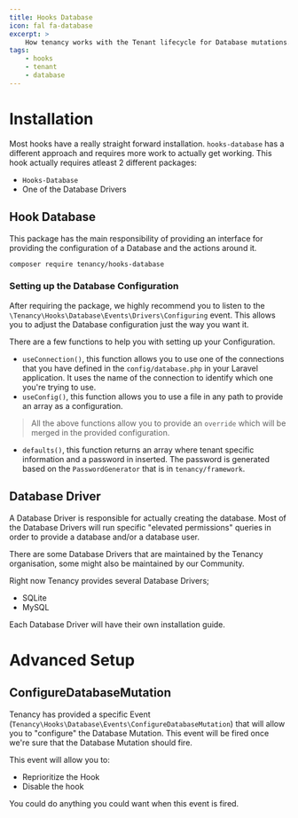 ```yaml
---
title: Hooks Database
icon: fal fa-database
excerpt: >
    How tenancy works with the Tenant lifecycle for Database mutations.
tags:
    - hooks
    - tenant
    - database
---
```


# Installation
Most hooks have a really straight forward installation. `hooks-database` has a different approach and requires more work to actually get working. This hook actually requires atleast 2 different packages:
- `Hooks-Database`
- One of the Database Drivers

## Hook Database
This package has the main responsibility of providing an interface for providing the configuration of a Database and the actions around it.
```
composer require tenancy/hooks-database
```

### Setting up the Database Configuration
After requiring the package, we highly recommend you to listen to the `\Tenancy\Hooks\Database\Events\Drivers\Configuring` event. This allows you to adjust the Database configuration just the way you want it.

There are a few functions to help you with setting up your Configuration.
- `useConnection()`, this function allows you to use one of the connections that you have defined in the `config/database.php` in your Laravel application. It uses the name of the connection to identify which one you're trying to use.
- `useConfig()`, this function allows you to use a file in any path to provide an array as a configuration.
> All the above functions allow you to provide an `override` which will be merged in the provided configuration.
- `defaults()`, this function returns an array where tenant specific information and a password in inserted. The password is generated based on the `PasswordGenerator` that is in `tenancy/framework`.

## Database Driver
A Database Driver is responsible for actually creating the database. Most of the Database Drivers will run specific "elevated permissions" queries in order to provide a database and/or a database user.

There are some Database Drivers that are maintained by the Tenancy organisation, some might also be maintained by our Community.

Right now Tenancy provides several Database Drivers;
- SQLite
- MySQL

Each Database Driver will have their own installation guide.

# Advanced Setup

## ConfigureDatabaseMutation
Tenancy has provided a specific Event (`Tenancy\Hooks\Database\Events\ConfigureDatabaseMutation`) that will allow you to "configure" the Database Mutation. This event will be fired once we're sure that the Database Mutation should fire.

This event will allow you to:
- Reprioritize the Hook
- Disable the hook

You could do anything you could want when this event is fired.
